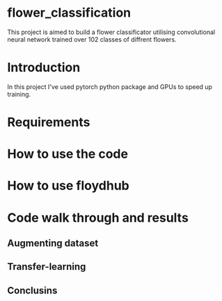 # flower_classification

This project is aimed to build a flower classificator utilising convolutional neural network trained over 102 classes of diffrent flowers.

# Introduction
In this project I've used pytorch python package and GPUs to speed up training. 

# Requirements

# How to use the code

# How to use floydhub 

# Code walk through and results

## Augmenting dataset

##  Transfer-learning

## Conclusins
